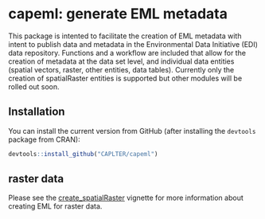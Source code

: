 
<!-- README.md is generated from README.Rmd. Please edit the latter. -->
capeml: generate EML metadata
=============================

This package is intented to facilitate the creation of EML metadata with intent to publish data and metadata in the Environmental Data Initiative (EDI) data repository. Functions and a workflow are included that allow for the creation of metadata at the data set level, and individual data entities (spatial vectors, raster, other entities, data tables). Currently only the creation of spatialRaster entities is supported but other modules will be rolled out soon.

Installation
------------

You can install the current version from GitHub (after installing the `devtools` package from CRAN):

``` r
devtools::install_github("CAPLTER/capeml")
```

raster data
-----------

Please see the [create\_spatialRaster](https://github.com/CAPLTER/capeml/blob/master/vignettes/create_spatialRaster.Rmd) vignette for more information about creating EML for raster data.
